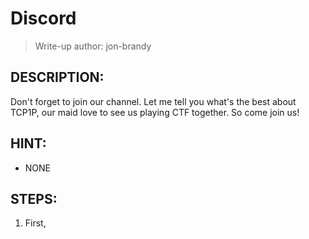 # Discord
> Write-up author: jon-brandy
## DESCRIPTION:
Don't forget to join our channel. Let me tell you what's the best about TCP1P, our maid love to see us playing CTF together. So come join us!
## HINT:
- NONE
## STEPS:
1. First, 
